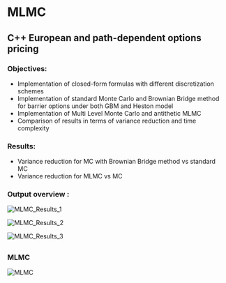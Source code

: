 # MLMC

## C++ European and path-dependent options pricing 

### Objectives:

- Implementation of closed-form formulas with different discretization schemes
- Implementation of standard Monte Carlo and Brownian Bridge method for barrier options under both GBM and Heston model
- Implementation of Multi Level Monte Carlo and antithetic MLMC
- Comparison of results in terms of variance reduction and time complexity

### Results:

- Variance reduction for MC with Brownian Bridge method vs standard MC
- Variance reduction for MLMC vs MC

### Output overview :

![MLMC_Results_1](https://user-images.githubusercontent.com/56386159/134658050-b15903d5-766b-49aa-9556-698b54aad12d.PNG)

![MLMC_Results_2](https://user-images.githubusercontent.com/56386159/134658006-8c886b0a-92cd-4688-8419-e3b68a484a82.PNG)

![MLMC_Results_3](https://user-images.githubusercontent.com/56386159/134657856-cca8a6ae-5dd1-4e54-9a43-bc0547875a9d.PNG)


##
### MLMC

![MLMC](https://user-images.githubusercontent.com/56386159/149523617-dca391f4-d48a-4ca9-87ab-bd75d9814bab.PNG)
